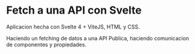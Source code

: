 # Fetch a una API con Svelte

Aplicacion hecha con Svelte 4 + ViteJS, HTML y CSS.

Haciendo un fetching de datos a una API Publica, haciendo comunicacion de componentes y propiedades.